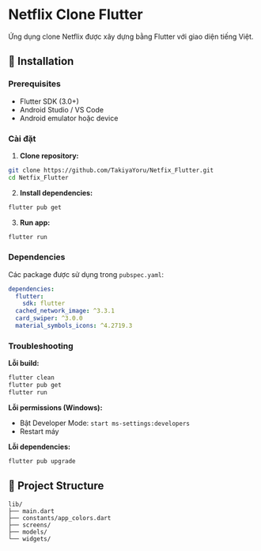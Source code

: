 # Netflix Clone Flutter

Ứng dụng clone Netflix được xây dựng bằng Flutter với giao diện tiếng Việt.

## 🚀 Installation

### Prerequisites
- Flutter SDK (3.0+)
- Android Studio / VS Code
- Android emulator hoặc device

### Cài đặt

1. **Clone repository:**
```bash
git clone https://github.com/TakiyaYoru/Netfix_Flutter.git
cd Netfix_Flutter
```

2. **Install dependencies:**
```bash
flutter pub get
```

3. **Run app:**
```bash
flutter run
```

### Dependencies

Các package được sử dụng trong `pubspec.yaml`:

```yaml
dependencies:
  flutter:
    sdk: flutter
  cached_network_image: ^3.3.1
  card_swiper: ^3.0.0
  material_symbols_icons: ^4.2719.3
```

### Troubleshooting

**Lỗi build:**
```bash
flutter clean
flutter pub get
flutter run
```

**Lỗi permissions (Windows):**
- Bật Developer Mode: `start ms-settings:developers`
- Restart máy

**Lỗi dependencies:**
```bash
flutter pub upgrade
```

## 📁 Project Structure

```
lib/
├── main.dart
├── constants/app_colors.dart
├── screens/
├── models/
└── widgets/
```